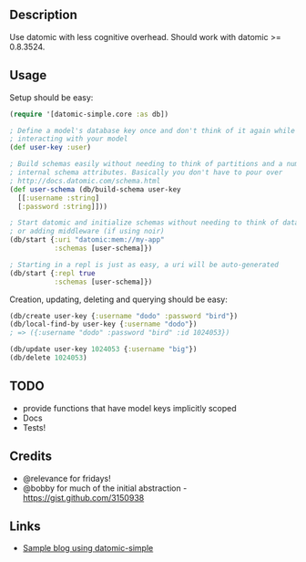 ## Description

Use datomic with less cognitive overhead. Should work with datomic >= 0.8.3524.

## Usage

Setup should be easy:

```clojure
(require '[datomic-simple.core :as db])

; Define a model's database key once and don't think of it again while
; interacting with your model
(def user-key :user)

; Build schemas easily without needing to think of partitions and a number of
; internal schema attributes. Basically you don't have to pour over
; http://docs.datomic.com/schema.html
(def user-schema (db/build-schema user-key
  [[:username :string]
  [:password :string]]))

; Start datomic and initialize schemas without needing to think of database values and connections
; or adding middleware (if using noir)
(db/start {:uri "datomic:mem://my-app"
           :schemas [user-schema]})

; Starting in a repl is just as easy, a uri will be auto-generated
(db/start {:repl true
           :schemas [user-schema]})
```

Creation, updating, deleting and querying should be easy:

```clojure
(db/create user-key {:username "dodo" :password "bird"})
(db/local-find-by user-key {:username "dodo"})
; => ({:username "dodo" :password "bird" :id 1024053})

(db/update user-key 1024053 {:username "big"})
(db/delete 1024053)
```

## TODO
* provide functions that have model keys implicitly scoped
* Docs
* Tests!

## Credits
* @relevance for fridays!
* @bobby for much of the initial abstraction - https://gist.github.com/3150938

## Links
* [Sample blog using datomic-simple](https://github.com/cldwalker/datomic-noir-blog)
